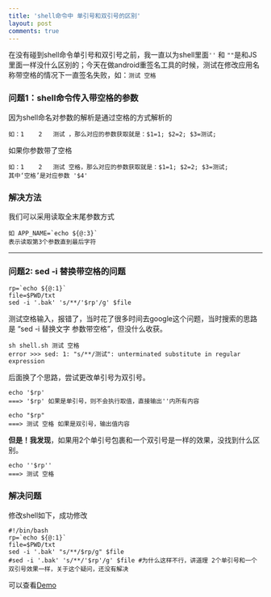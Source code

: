 ```yaml
---
title: 'shell命令中 单引号和双引号的区别'
layout: post
comments: true
---
```


​	在没有碰到shell命令单引号和双引号之前，我一直以为shell里面`''` 和 `""`是和JS里面一样没什么区别的；今天在做android重签名工具的时候，测试在修改应用名称带空格的情况下一直签名失败，如：``测试 空格``

### 问题1：shell命令传入带空格的参数

因为shell命名对参数的解析是通过空格的方式解析的

```shell
如：1    2   测试 ，那么对应的参数获取就是：$1=1; $2=2; $3=测试;
```

如果你参数带了空格

```shell
如：1    2   测试 空格，那么对应的参数获取就是：$1=1; $2=2; $3=测试;
其中‘空格’是对应参数 '$4'
```

### 解决方法

我们可以采用读取全末尾参数方式

```shell
如 APP_NAME=`echo ${@:3}`
表示读取第3个参数直到最后字符
```

---

### 问题2:  sed -i 替换带空格的问题

```shell
rp=`echo ${@:1}`
file=$PWD/txt
sed -i '.bak' 's/**/'$rp'/g' $file
```

测试空格输入，报错了，当时花了很多时间去google这个问题，当时搜索的思路是 “sed -i 替换文字 参数带空格”，但没什么收获。

```shell
sh shell.sh 测试 空格
error >>> sed: 1: "s/**/测试": unterminated substitute in regular expression
```

后面换了个思路，尝试更改单引号为双引号。

```shell
echo '$rp'
===> '$rp' 如果是单引号，则不会执行取值，直接输出''内所有内容
```

```shell
echo "$rp"
===> 测试 空格 如果是双引号，输出值内容
```

**但是！我发现**，如果用2个单引号包裹和一个双引号是一样的效果，没找到什么区别。

```shell
echo ''$rp''
===> 测试 空格
```

### 解决问题

修改shell如下，成功修改

```shell
#!/bin/bash
rp=`echo ${@:1}`
file=$PWD/txt
sed -i '.bak' "s/**/$rp/g" $file
#sed -i '.bak' 's/**/'$rp'/g' $file #为什么这样不行，讲道理 2个单引号和一个双引号效果一样，关于这个疑问，还没有解决
```



可以查看[Demo](https://github.com/Dcell/my-test/tree/master/test-quote)



